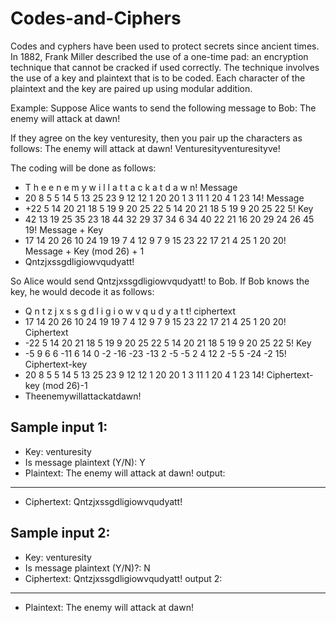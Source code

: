 # Codes-and-Ciphers

Codes and cyphers have been used to protect secrets since ancient times. In 1882, Frank Miller described the use of a one-time pad: an encryption technique that cannot be cracked if used correctly. The technique involves the use of a key and plaintext that is to be coded. Each character of the plaintext and the key are paired up using modular addition.

Example:
Suppose Alice wants to send the following message to Bob:
The enemy will attack at dawn!

If they agree on the key venturesity, then you pair up the characters as follows:
The enemy will attack at dawn!
Venturesityventuresityve!

The coding will be done as follows:

* T h e e n e m y w i l l a t t a c k a t d a w n! Message
* 20 8 5 5 14 5 13 25 23 9 12 12 1 20 20 1 3 11 1 20 4 1 23 14! Message
* +22 5 14 20 21 18 5 19 9 20 25 22 5 14 20 21 18 5 19 9 20 25 22 5! Key
* 42 13 19 25 35 23 18 44 32 29 37 34 6 34 40 22 21 16 20 29 24 26 45 19! Message + Key
* 17 14 20 26 10 24 19 19 7 4 12 9 7 9 15 23 22 17 21 4 25 1 20 20! Message + Key (mod 26) + 1
* Qntzjxssgdligiowvqudyatt!

So Alice would send Qntzjxssgdligiowvqudyatt! to Bob. If Bob knows the key, he would decode it as follows:

* Q n t z j x s s g d l i g i o w v q u d y a t t! ciphertext
* 17 14 20 26 10 24 19 19 7 4 12 9 7 9 15 23 22 17 21 4 25 1 20 20! Ciphertext
* -22 5 14 20 21 18 5 19 9 20 25 22 5 14 20 21 18 5 19 9 20 25 22 5! Key
* -5 9 6 6 -11 6 14 0 -2 -16 -23 -13 2 -5 -5 2 4 12 2 -5 5 -24 -2 15! Ciphertext-key
* 20 8 5 5 14 5 13 25 23 9 12 12 1 20 20 1 3 11 1 20 4 1 23 14! Ciphertext-key (mod 26)-1
* Theenemywillattackatdawn!


Sample input 1:
---------------
* Key: venturesity
* Is message plaintext (Y/N): Y
* Plaintext: The enemy will attack at dawn!
output:
-------
* Ciphertext: Qntzjxssgdligiowvqudyatt!


Sample input 2:
---------------
* Key: venturesity
* Is message plaintext (Y/N)?: N
* Ciphertext: Qntzjxssgdligiowvqudyatt!
output 2:
---------
* Plaintext: The enemy will attack at dawn!
